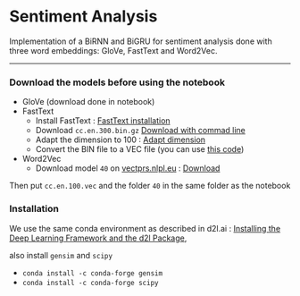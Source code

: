 # Sentiment Analysis
Implementation of a BiRNN and BiGRU for sentiment analysis done with three word embeddings: GloVe, FastText and Word2Vec.

---

### Download the models before using the notebook
* GloVe (download done in notebook)
* FastText
    * Install FastText : [FastText installation](https://fasttext.cc/docs/en/support.html#building-fasttext-python-module)
    * Download `cc.en.300.bin.gz` [Download with commad line](https://fasttext.cc/docs/en/crawl-vectors.html#download-directly-with-command-line-or-from-python:~:text=Download%20directly%20with%20command%20line%20or%20from%20python)
    * Adapt the dimension to 100 : [Adapt dimension](https://fasttext.cc/docs/en/crawl-vectors.html#download-directly-with-command-line-or-from-python:~:text=10%0AQuery%20word%3F-,Adapt%20the%20dimension,-The%20pre%2Dtrained)
    * Convert the BIN file to a VEC file (you can use [this code](https://stackoverflow.com/questions/58337469/how-to-save-fasttext-model-in-vec-format/58342618#58342618:~:text=15-,To%20obtain%20VEC%20file,-%2C%20containing%20merely%20all))
* Word2Vec
  * Download model `40` on [vectprs.nlpl.eu](http://vectors.nlpl.eu/repository/) : [Download](http://vectors.nlpl.eu/repository/20/40.zip)

Then put `cc.en.100.vec` and the folder `40` in the same folder as the notebook

### Installation
We use the same conda environment as described in d2l.ai : [Installing the Deep Learning Framework and the d2l Package](https://www.d2l.ai/chapter_installation/index.html#:~:text=conda%20activate%20d2l-,Installing%20the%20Deep%20Learning%20Framework%20and%20the%20d2l%20Package,-%C2%B6),

also install `gensim` and `scipy`
+ ``` conda install -c conda-forge gensim ```
+ ``` conda install -c conda-forge scipy ```
